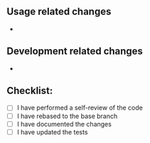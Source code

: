 ## Usage related changes

-

## Development related changes

-

## Checklist:

- [ ] I have performed a self-review of the code
- [ ] I have rebased to the base branch
- [ ] I have documented the changes
- [ ] I have updated the tests
